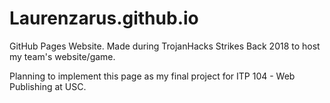 # Laurenzarus.github.io
GitHub Pages Website. Made during TrojanHacks Strikes Back 2018 to host my team's website/game.

Planning to implement this page as my final project for ITP 104 - Web Publishing at USC.
